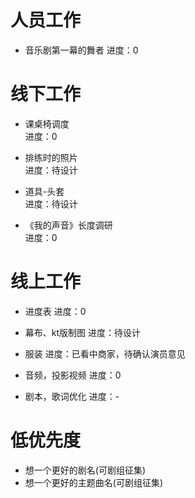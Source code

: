 # 人员工作
* 音乐剧第一幕的舞者
  进度：0

# 线下工作
* 课桌椅调度  
  进度：0

* 排练时的照片  
  进度：待设计

* 道具-头套  
  进度：待设计

* 《我的声音》长度调研  
  进度：0

# 线上工作
* 进度表
  进度：0

* 幕布、kt版制图
  进度：待设计

* 服装
  进度：已看中商家，待确认演员意见

* 音频，投影视频
  进度：0

* 剧本，歌词优化
  进度：-

# 低优先度
* 想一个更好的剧名(可剧组征集)
* 想一个更好的主题曲名(可剧组征集)